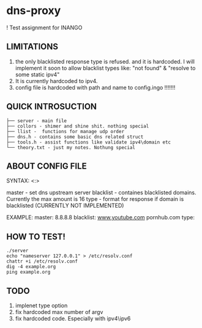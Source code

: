 # dns-proxy
! Test assignment for INANGO

## LIMITATIONS
1) the only blacklisted response type is refused. and it is hardcoded. I will implement it soon to allow blacklist types like: "not found" & "resolve to some static ipv4"
2) It is currently hardcoded to ipv4.
3) config file is hardcoded with path and name to config.ingo !!!!!!!

## QUICK INTROSUCTION
```
├── server - main file  
├── collors - shimer and shine shit. nothing special
├── llist -  functions for manage udp order
├── dns.h - contains some basic dns related struct
├── tools.h - assist functions like validate ipv4\domain etc
└── theory.txt - just my notes. Nothung special
```

## ABOUT CONFIG FILE

SYNTAX: 
<argument> <:> <argv>

master - set dns upstream server
blacklist - containes blacklisted domains. Currently the max amount is 16
type - format for response if domain is blacklisted (CURRENTLY NOT IMPLEMENTED)

EXAMPLE:
master:  8.8.8.8 
blacklist: www.youtube.com pornhub.com 
type:   

## HOW TO TEST!
```
./server
echo "nameserver 127.0.0.1" > /etc/resolv.conf
chattr +i /etc/resolv.conf
dig -4 example.org
ping example.org
```

## TODO
1) implenet type option
2) fix hardcoded max number of argv
3) fix hardcoded code. Especially with ipv4\ipv6